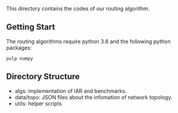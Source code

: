 This directory contains the codes of our routing algorithm.

## Getting Start

The routing algorithms require python 3.8 and the following python packages:

```
pulp numpy
```

## Directory Structure

- algs: implementation of IAR and benchmarks.
- data/topo: JSON files about the infomation of network topology.
- utils: helper scripts

